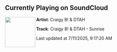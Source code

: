 ## Currently Playing on SoundCloud

[<img align="left" width="100" src="https://i1.sndcdn.com/artworks-5z5qElmB9hQPxhIZ-pF9xZQ-t500x500.png">](https://soundcloud.com/dnzrecords/craigy-b-dtah-sunrise)

**Artist**: Craigy B! & DTAH 

**Track**: Craigy B! & DTAH - Sunrise

Last updated at 7/11/2025, 9:17:20 AM
